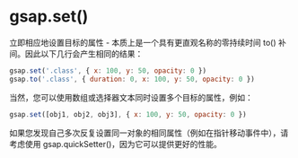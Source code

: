 # gsap.set()

立即相应地设置目标的属性 - 本质上是一个具有更直观名称的零持续时间 to() 补间。因此以下几行会产生相同的结果：

```js
gsap.set('.class', { x: 100, y: 50, opacity: 0 })
gsap.to('.class', { duration: 0, x: 100, y: 50, opacity: 0 })
```

当然，您可以使用数组或选择器文本同时设置多个目标的属性，例如：

```js
gsap.set([obj1, obj2, obj3], { x: 100, y: 50, opacity: 0 })
```

如果您发现自己多次反复设置同一对象的相同属性（例如在指针移动事件中），请考虑使用 gsap.quickSetter()，因为它可以提供更好的性能。
